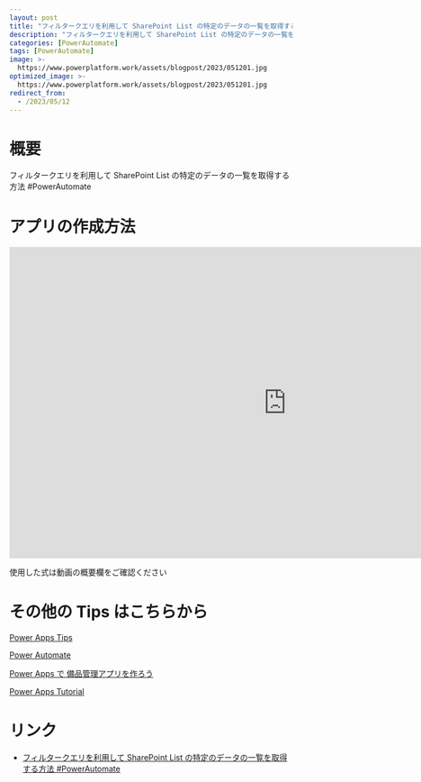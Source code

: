 ```yaml
---
layout: post
title: "フィルタークエリを利用して SharePoint List の特定のデータの一覧を取得する方法 #PowerAutomate"
description: "フィルタークエリを利用して SharePoint List の特定のデータの一覧を取得する方法 #PowerAutomateを動画で分かりやすく解説"
categories: [PowerAutomate]
tags: [PowerAutomate]
image: >-
  https://www.powerplatform.work/assets/blogpost/2023/051201.jpg
optimized_image: >-
  https://www.powerplatform.work/assets/blogpost/2023/051201.jpg
redirect_from:
  - /2023/05/12
---
```



#  概要

フィルタークエリを利用して SharePoint List の特定のデータの一覧を取得する方法 #PowerAutomate


# アプリの作成方法

<iframe width="983" height="553" src="https://www.youtube.com/embed/C1iPGxXBNcM" title="YouTube video player" frameborder="0" allow="accelerometer; autoplay; clipboard-write; encrypted-media; gyroscope; picture-in-picture" allowfullscreen></iframe>


使用した式は動画の概要欄をご確認ください


# その他の Tips はこちらから

[Power Apps Tips](https://www.youtube.com/watch?v=VrAQf3JQ7yM&list=PLVhFi1fb3DqakSLVMn22DDcySXh9jtzi- )


[Power Automate](https://www.youtube.com/watch?v=-YnJYT0ASEM&list=PLVhFi1fb3Dqbzic6GieqnLFgD3aTj-eHA)


[Power Apps で 備品管理アプリを作ろう](https://www.youtube.com/playlist?list=PLVhFi1fb3DqZM3HKb8Hea6XEL96990Fyn)


[Power Apps Tutorial](https://www.youtube.com/playlist?list=PLVhFi1fb3DqalxpL974VvAJvV4iWoSbe_)


# リンク


- [フィルタークエリを利用して SharePoint List の特定のデータの一覧を取得する方法 #PowerAutomate](https://www.youtube.com/watch?v=C1iPGxXBNcM)

